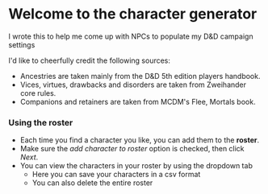 # Welcome to the character generator

I wrote this to help me come up with NPCs to populate my D&D campaign settings

I'd like to cheerfully credit the following sources:
 - Ancestries are taken mainly from the D&D 5th edition players handbook.
 - Vices, virtues, drawbacks and disorders are taken from Zweihander core rules.
 - Companions and retainers are taken from MCDM's Flee, Mortals book.
 
 
### Using the roster
 - Each time you find a character you like, you can add them to the **roster**.
 - Make sure the *add character to roster* option is checked, then click *Next*.
 - You can view the characters in your roster by using the dropdown tab
     - Here you can save your characters in a csv format
     - You can also delete the entire roster

